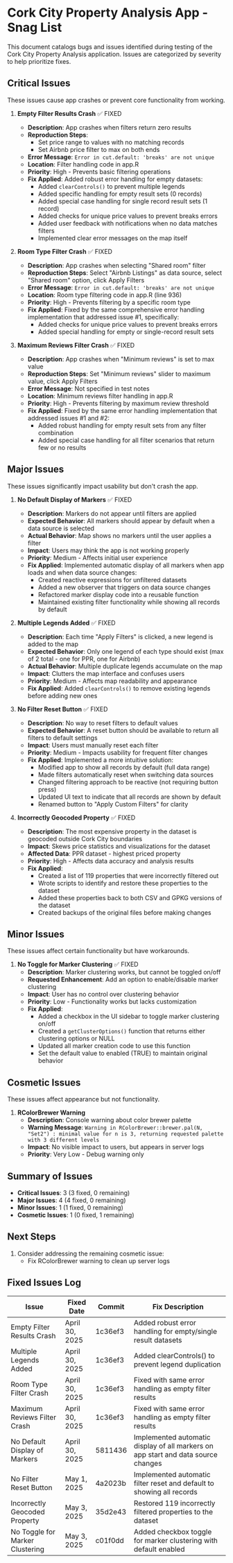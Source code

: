 # Cork City Property Analysis App - Snag List

This document catalogs bugs and issues identified during testing of the Cork City Property Analysis application. Issues are categorized by severity to help prioritize fixes.

## Critical Issues
These issues cause app crashes or prevent core functionality from working.

1. **Empty Filter Results Crash** ✅ FIXED
   - **Description**: App crashes when filters return zero results
   - **Reproduction Steps**: 
     - Set price range to values with no matching records
     - Set Airbnb price filter to max on both ends
   - **Error Message**: `Error in cut.default: 'breaks' are not unique`
   - **Location**: Filter handling code in app.R
   - **Priority**: High - Prevents basic filtering operations
   - **Fix Applied**: Added robust error handling for empty datasets:
     - Added `clearControls()` to prevent multiple legends
     - Added specific handling for empty result sets (0 records)
     - Added special case handling for single record result sets (1 record)
     - Added checks for unique price values to prevent breaks errors
     - Added user feedback with notifications when no data matches filters
     - Implemented clear error messages on the map itself

2. **Room Type Filter Crash** ✅ FIXED
   - **Description**: App crashes when selecting "Shared room" filter
   - **Reproduction Steps**: Select "Airbnb Listings" as data source, select "Shared room" option, click Apply Filters
   - **Error Message**: `Error in cut.default: 'breaks' are not unique`
   - **Location**: Room type filtering code in app.R (line 936)
   - **Priority**: High - Prevents filtering by a specific room type
   - **Fix Applied**: Fixed by the same comprehensive error handling implementation that addressed issue #1, specifically:
     - Added checks for unique price values to prevent breaks errors
     - Added special handling for empty or single-record result sets

3. **Maximum Reviews Filter Crash** ✅ FIXED
   - **Description**: App crashes when "Minimum reviews" is set to max value
   - **Reproduction Steps**: Set "Minimum reviews" slider to maximum value, click Apply Filters
   - **Error Message**: Not specified in test notes
   - **Location**: Minimum reviews filter handling in app.R
   - **Priority**: High - Prevents filtering by maximum review threshold
   - **Fix Applied**: Fixed by the same error handling implementation that addressed issues #1 and #2:
     - Added robust handling for empty result sets from any filter combination
     - Added special case handling for all filter scenarios that return few or no results

## Major Issues
These issues significantly impact usability but don't crash the app.

1. **No Default Display of Markers** ✅ FIXED
   - **Description**: Markers do not appear until filters are applied
   - **Expected Behavior**: All markers should appear by default when a data source is selected
   - **Actual Behavior**: Map shows no markers until the user applies a filter
   - **Impact**: Users may think the app is not working properly
   - **Priority**: Medium - Affects initial user experience
   - **Fix Applied**: Implemented automatic display of all markers when app loads and when data source changes:
     - Created reactive expressions for unfiltered datasets 
     - Added a new observer that triggers on data source changes
     - Refactored marker display code into a reusable function
     - Maintained existing filter functionality while showing all records by default

2. **Multiple Legends Added** ✅ FIXED
   - **Description**: Each time "Apply Filters" is clicked, a new legend is added to the map
   - **Expected Behavior**: Only one legend of each type should exist (max of 2 total - one for PPR, one for Airbnb)
   - **Actual Behavior**: Multiple duplicate legends accumulate on the map
   - **Impact**: Clutters the map interface and confuses users
   - **Priority**: Medium - Affects map readability and appearance
   - **Fix Applied**: Added `clearControls()` to remove existing legends before adding new ones

3. **No Filter Reset Button** ✅ FIXED
   - **Description**: No way to reset filters to default values
   - **Expected Behavior**: A reset button should be available to return all filters to default settings
   - **Impact**: Users must manually reset each filter
   - **Priority**: Medium - Impacts usability for frequent filter changes
   - **Fix Applied**: Implemented a more intuitive solution:
     - Modified app to show all records by default (full data range)
     - Made filters automatically reset when switching data sources
     - Changed filtering approach to be reactive (not requiring button press)
     - Updated UI text to indicate that all records are shown by default
     - Renamed button to "Apply Custom Filters" for clarity

4. **Incorrectly Geocoded Property** ✅ FIXED
   - **Description**: The most expensive property in the dataset is geocoded outside Cork City boundaries
   - **Impact**: Skews price statistics and visualizations for the dataset
   - **Affected Data**: PPR dataset - highest priced property
   - **Priority**: High - Affects data accuracy and analysis results
   - **Fix Applied**: 
     - Created a list of 119 properties that were incorrectly filtered out
     - Wrote scripts to identify and restore these properties to the dataset
     - Added these properties back to both CSV and GPKG versions of the dataset
     - Created backups of the original files before making changes

## Minor Issues
These issues affect certain functionality but have workarounds.

1. **No Toggle for Marker Clustering** ✅ FIXED
   - **Description**: Marker clustering works, but cannot be toggled on/off
   - **Requested Enhancement**: Add an option to enable/disable marker clustering
   - **Impact**: User has no control over clustering behavior
   - **Priority**: Low - Functionality works but lacks customization
   - **Fix Applied**:
     - Added a checkbox in the UI sidebar to toggle marker clustering on/off
     - Created a `getClusterOptions()` function that returns either clustering options or NULL
     - Updated all marker creation code to use this function
     - Set the default value to enabled (TRUE) to maintain original behavior

## Cosmetic Issues
These issues affect appearance but not functionality.

1. **RColorBrewer Warning**
   - **Description**: Console warning about color brewer palette
   - **Warning Message**: `Warning in RColorBrewer::brewer.pal(N, "Set2") : minimal value for n is 3, returning requested palette with 3 different levels`
   - **Impact**: No visible impact to users, but appears in server logs
   - **Priority**: Very Low - Debug warning only

## Summary of Issues

- **Critical Issues**: 3 (3 fixed, 0 remaining)
- **Major Issues**: 4 (4 fixed, 0 remaining)
- **Minor Issues**: 1 (1 fixed, 0 remaining)
- **Cosmetic Issues**: 1 (0 fixed, 1 remaining)

## Next Steps

1. Consider addressing the remaining cosmetic issue:
   - Fix RColorBrewer warning to clean up server logs

## Fixed Issues Log

| Issue | Fixed Date | Commit | Fix Description |
|-------|------------|--------|----------------|
| Empty Filter Results Crash | April 30, 2025 | 1c36ef3 | Added robust error handling for empty/single result datasets |
| Multiple Legends Added | April 30, 2025 | 1c36ef3 | Added clearControls() to prevent legend duplication |
| Room Type Filter Crash | April 30, 2025 | 1c36ef3 | Fixed with same error handling as empty filter results |
| Maximum Reviews Filter Crash | April 30, 2025 | 1c36ef3 | Fixed with same error handling as empty filter results |
| No Default Display of Markers | April 30, 2025 | 5811436 | Implemented automatic display of all markers on app start and data source changes | 
| No Filter Reset Button | May 1, 2025 | 4a2023b | Implemented automatic filter reset and default to showing all records | 
| Incorrectly Geocoded Property | May 3, 2025 | 35d2e43 | Restored 119 incorrectly filtered properties to the dataset |
| No Toggle for Marker Clustering | May 3, 2025 | c01f0dd | Added checkbox toggle for marker clustering with default enabled | 